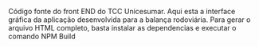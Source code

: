 Código fonte do front END do TCC Unicesumar. Aqui esta a interface gráfica da aplicação desenvolvida para a balança rodoviária. Para gerar o arquivo HTML completo, basta instalar as dependencias e  executar o comando NPM Build
